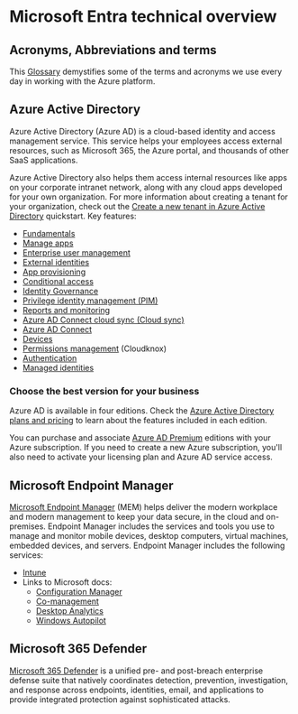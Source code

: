 # Microsoft Entra technical overview

## Acronyms, Abbreviations and terms

This [Glossary](./pages/glossary.md) demystifies some of the terms and acronyms we use every day in working with the Azure platform. 

## Azure Active Directory

Azure Active Directory (Azure AD) is a cloud-based identity and access management service. This service helps your employees access external resources, such as Microsoft 365, the Azure portal, and thousands of other SaaS applications. 

Azure Active Directory also helps them access internal resources like apps on your corporate intranet network, along with any cloud apps developed for your own organization. For more information about creating a tenant for your organization, check out the [Create a new tenant in Azure Active Directory](https://docs.microsoft.com/azure/active-directory/fundamentals/active-directory-whatis) quickstart. Key features:

- [Fundamentals](./pages/fundamentals.md)
- [Manage apps](./pages/manage-apps.md)
- [Enterprise user management](./pages/enterprise-users.md)
- [External identities](./pages/external-identities.md)
- [App provisioning](./pages/app-provisioning.md)
- [Conditional access](./pages/conditional-access.md)
- [Identity Governance](./pages/governance.md)
- [Privilege identity management (PIM)](./pages/pim.md)
- [Reports and monitoring](./pages/reports-monitoring.md)
- [Azure AD Connect cloud sync (Cloud sync)](./pages/cloud-sync.md)
- [Azure AD Connect](./pages/hybrid.md)
- [Devices](./pages/devices.md)
- [Permissions management](./pages/permissions-management.md) (Cloudknox)
- [Authentication](./pages/authentication.md)
- [Managed identities](./pages/managed-identities.md)

### Choose the best version for your business

Azure AD is available in four editions. Check the [Azure Active Directory plans and pricing](https://www.microsoft.com/security/business/identity-access/azure-active-directory-pricing) to learn about the features included in each edition.

You can purchase and associate [Azure AD Premium](https://docs.microsoft.com/azure/active-directory/fundamentals/active-directory-get-started-premium) editions with your Azure subscription. If you need to create a new Azure subscription, you'll also need to activate your licensing plan and Azure AD service access.

## Microsoft Endpoint Manager

[Microsoft Endpoint Manager](https://docs.microsoft.com/mem/endpoint-manager-overview) (MEM) helps deliver the modern workplace and modern management to keep your data secure, in the cloud and on-premises. Endpoint Manager includes the services and tools you use to manage and monitor mobile devices, desktop computers, virtual machines, embedded devices, and servers. Endpoint Manager includes the following services:

- [Intune](./pages/Intune.md)
- Links to Microsoft docs:
  - [Configuration Manager](https://docs.microsoft.com/mem/configmgr/core/understand/introduction)
  - [Co-management](https://docs.microsoft.com/mem/configmgr/comanage/overview)
  - [Desktop Analytics](https://docs.microsoft.com/mem/configmgr/desktop-analytics/overview)
  - [Windows Autopilot](https://docs.microsoft.com/mem/autopilot/windows-autopilot)

## Microsoft 365 Defender

[Microsoft 365 Defender](pages/defender.md) is a unified pre- and post-breach enterprise defense suite that natively coordinates detection, prevention, investigation, and response across endpoints, identities, email, and applications to provide integrated protection against sophisticated attacks.